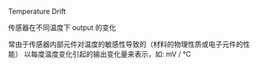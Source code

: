 Temperature Drift

传感器在不同温度下 output 的变化

常由于传感器内部元件对温度的敏感性导致的（材料的物理性质或电子元件的性能）
以每度温度变化引起的输出变化量来表示，如: mV / °C

